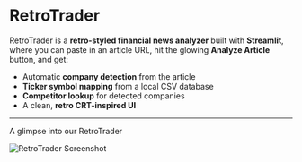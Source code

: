 # RetroTrader

RetroTrader is a **retro-styled financial news analyzer** built with **Streamlit**, where you can paste in an article URL, hit the glowing **Analyze Article** button, and get:  

- Automatic **company detection** from the article  
- **Ticker symbol mapping** from a local CSV database  
- **Competitor lookup** for detected companies  
- A clean, **retro CRT-inspired UI**  

---

A glimpse into our RetroTrader

![RetroTrader Screenshot](<img width="1655" height="1320" alt="Screenshot 2025-09-13 160301" src="https://github.com/user-attachments/assets/a7f51500-8064-4461-a188-12b360df1513" />
)
